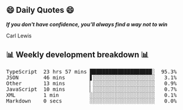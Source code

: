 ## 😄 Daily Quotes 😄

_**If you don't have confidence, you'll always find a way not to win**_

Carl Lewis



## 📊 Weekly development breakdown 📊

<pre>TypeScript  23 hrs 57 mins ████████████████████░  95.3%
JSON        46 mins        ▋░░░░░░░░░░░░░░░░░░░░   3.1%
Other       13 mins        ▏░░░░░░░░░░░░░░░░░░░░   0.9%
JavaScript  10 mins        ▏░░░░░░░░░░░░░░░░░░░░   0.7%
XML         1 min          ░░░░░░░░░░░░░░░░░░░░░   0.1%
Markdown    0 secs         ░░░░░░░░░░░░░░░░░░░░░   0.0%</pre>